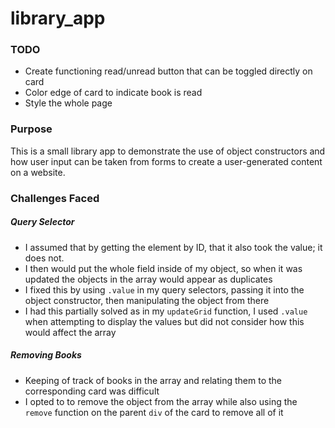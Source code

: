 # library_app

### TODO
- Create functioning read/unread button that can be toggled directly on card
- Color edge of card to indicate book is read
- Style the whole page

### Purpose
This is a small library app to demonstrate the use of object constructors and how user input can be taken from forms to create a user-generated content on a website.
### Challenges Faced
##### Query Selector
- I assumed that by getting the element by ID, that it also took the value; it does not.
- I then would put the whole field inside of my object, so when it was updated the objects in the array would appear as duplicates
- I fixed this by using `.value` in my query selectors, passing it into the object constructor, then manipulating the object from there
- I had this partially solved as in my `updateGrid` function, I used `.value` when attempting to display the values but did not consider how this would affect the array

##### Removing Books
- Keeping of track of books in the array and relating them to the corresponding card was difficult
- I opted to to remove the object from the array while also using the `remove` function on the parent `div` of the card to remove all of it

